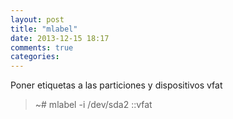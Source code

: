 ```yaml
---
layout: post
title: "mlabel"
date: 2013-12-15 18:17
comments: true
categories: 
---
```

Poner etiquetas a las particiones y dispositivos vfat

>~# mlabel -i /dev/sda2 ::vfat

